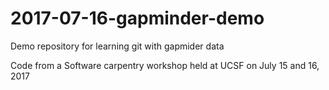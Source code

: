 # 2017-07-16-gapminder-demo
Demo repository for learning git with gapmider data

Code from a Software carpentry workshop held at UCSF on July 15 and 16, 2017
